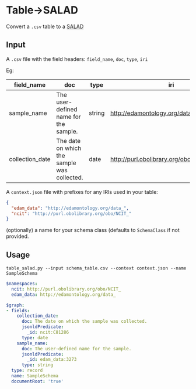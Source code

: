# Table->SALAD

Convert a `.csv` table to a [SALAD](https://github.com/common-workflow-language/schema_salad)

## Input

A `.csv` file with the field headers: `field_name`, `doc`, `type`, `iri`

Eg:

|field_name       | doc                                         | type   | iri                                        |
|-----------------|---------------------------------------------|--------|--------------------------------------------|
| sample_name     | The user-defined name for the sample.       | string | http://edamontology.org/data_3273          |
| collection_date | The date on which the sample was collected. | date   | http://purl.obolibrary.org/obo/NCIT_C81286 |

A `context.json` file with prefixes for any IRIs used in your table:

```json
{
  "edam_data": "http://edamontology.org/data_",
  "ncit": "http://purl.obolibrary.org/obo/NCIT_"
}
```

(optionally) a name for your schema class (defaults to `SchemaClass` if not provided.

## Usage

```
table_salad.py --input schema_table.csv --context context.json --name SampleSchema
```

```yaml
$namespaces:
  ncit: http://purl.obolibrary.org/obo/NCIT_
  edam_data: http://edamontology.org/data_

$graph:
- fields:
    collection_date:
      doc: The date on which the sample was collected.
      jsonldPredicate:
        _id: ncit:C81286
      type: date
    sample_name:
      doc: The user-defined name for the sample.
      jsonldPredicate:
        _id: edam_data:3273
      type: string
  type: record
  name: SampleSchema
  documentRoot: 'true'
```
